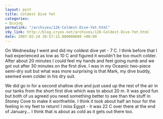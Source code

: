 ```yaml
---
layout: post
title: Coldest Dive Yet
categories:
- Diving
permalink: "/archives/126-Coldest-Dive-Yet.html"
s9y_link: http://blog.cryos.net/archives/126-Coldest-Dive-Yet.html
date: 2007-02-24 20:57:13.000000000 +00:00
---
```

<span><p>On Wednesday I went and did my coldest dive yet - 7 C. I think before that I had experienced as low as 10 C and figured it wouldn't be too much colder. After about 20 minutes I could feel my hands and feet going numb and we got out after 30 minutes on the first dive. I was in my Oceanic two-piece semi-dry suit but what was more surprising is that Mark, my dive buddy, seemed even colder in his dry suit.</p>

<p>We did go in for a second shallow dive and just used up the rest of the air in our tanks from the short first dive which was to about 20 m. It was good fun but both of us agreed you need something better to see than the stuff in Stoney Cove to make it worthwhile. I think it took about half an hour for the feeling in my feet to return! I miss Egypt - it was 22 C over there at the end of January... I think that is about as cold as it gets out there too.</p>
</span>
